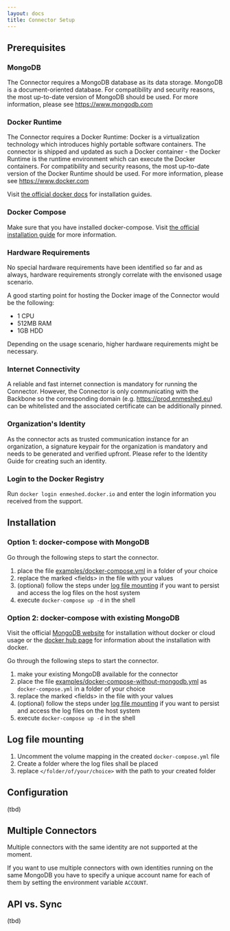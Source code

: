 ```yaml
---
layout: docs
title: Connector Setup
---
```


## Prerequisites

### MongoDB

The Connector requires a MongoDB database as its data storage. MongoDB is a document-oriented database. For compatibility and security reasons, the most up-to-date version of MongoDB should be used.
For more information, please see https://www.mongodb.com

### Docker Runtime

The Connector requires a Docker Runtime: Docker is a virtualization technology which introduces highly portable software containers. The connector is shipped and updated as such a Docker container - the Docker Runtime is the runtime environment which can execute the Docker containers. For compatibility and security reasons, the most up-to-date version of the Docker Runtime should be used.
For more information, please see https://www.docker.com

Visit [the official docker docs](https://docs.docker.com/get-docker/) for installation guides.

### Docker Compose

Make sure that you have installed docker-compose. Visit [the official installation guide](https://docs.docker.com/compose/install/) for more information.

### Hardware Requirements

No special hardware requirements have been identified so far and as always, hardware requirements strongly correlate with the envisoned usage scenario.

A good starting point for hosting the Docker image of the Connector would be the following:

- 1 CPU
- 512MB RAM
- 1GB HDD

Depending on the usage scenario, higher hardware requirements might be necessary.

### Internet Connectivity

A reliable and fast internet connection is mandatory for running the Connector. However, the Connector is only communicating with the Backbone so the corresponding domain (e.g. https://prod.enmeshed.eu) can be whitelisted and the associated certificate can be additionally pinned.

### Organization's Identity

As the connector acts as trusted communication instance for an organization, a signature keypair for the organization is mandatory and needs to be generated and verified upfront. Please refer to the Identity Guide for creating such an identity.

### Login to the Docker Registry

Run `docker login enmeshed.docker.io` and enter the login information you received from the support.

## Installation

### Option 1: docker-compose with MongoDB

Go through the following steps to start the connector.

1. place the file [examples/docker-compose.yml](examples/docker-compose.yml) in a folder of your choice
2. replace the marked \<fields\> in the file with your values
3. (optional) follow the steps under [log file mounting](##-Log-file-mounting) if you want to persist and access the log files on the host system
4. execute `docker-compose up -d` in the shell

### Option 2: docker-compose with existing MongoDB

Visit the official [MongoDB website](https://www.mongodb.com/) for installation without docker or cloud usage or the [docker hub page](https://hub.docker.com/_/mongo) for information about the installation with docker.

Go through the following steps to start the connector.

1. make your existing MongoDB available for the connector
2. place the file [examples/docker-compose-without-mongodb.yml](examples/docker-compose-without-mongodb.yml) as `docker-compose.yml` in a folder of your choice
3. replace the marked \<fields\> in the file with your values
4. (optional) follow the steps under [log file mounting](##-Log-file-mounting) if you want to persist and access the log files on the host system
5. execute `docker-compose up -d` in the shell

## Log file mounting

1. Uncomment the volume mapping in the created `docker-compose.yml` file
2. Create a folder where the log files shall be placed
3. replace `</folder/of/your/choice>` with the path to your created folder

## Configuration

(tbd)

## Multiple Connectors

Multiple connectors with the same identity are not supported at the moment.

If you want to use multiple connectors with own identities running on the same MongoDB you have to specify a unique account name for each of them by setting the environment variable `ACCOUNT`.

## API vs. Sync

(tbd)
